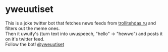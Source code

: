 # yweuutiset

This is a joke twitter bot that fetches news feeds from [trollitehdas.ru](https://trollitehdas.ru) and filters out the meme ones. \
Then it uwuify's (turn text into uwuspeech, "hello" -> "hewwo") and posts it on it's twitter feed. \
Follow the bot! [@yweuutiset](https://twitter.com/yweuutiset)
